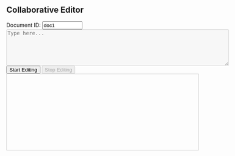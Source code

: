 <!DOCTYPE html>
<html>
<head>
  <meta charset="UTF-8">
  <title>Collaborative Editor</title>
  <style>
    #messages { border: 1px solid #ccc; height: 180px; overflow-y: scroll; margin-bottom: 1em; padding: 10px; }
    #edit-status { font-weight: bold; color: #c0392b; margin-bottom: 1em; }
    .editing { background: #e0ffdc; }
  </style>
</head>
<body>
<h2>Collaborative Editor</h2>

<div>
  <label>
    Document ID: 
    <input type="text" id="docIdInput" value="doc1" size="10" />
    <span id="edit-status"></span>
  </label>
</div>
<textarea id="editor" rows="6" cols="70" placeholder="Type here..." disabled></textarea>
<br/>
<button id="editBtn">Start Editing</button>
<button id="stopBtn" disabled>Stop Editing</button>

<div id="messages"></div>

<script>
  const docIdInput = document.getElementById('docIdInput');
  const editor = document.getElementById('editor');
  const editStatus = document.getElementById('edit-status');
  const editBtn = document.getElementById('editBtn');
  const stopBtn = document.getElementById('stopBtn');
  const messages = document.getElementById('messages');
  const wsUrl = 'wss://localhost:44375/api/WSChat';

  let isEditing = false;
  let myUserId = prompt("Enter your user ID") || 'guest_' + Math.floor(Math.random() * 1000);
  let socket;
  let currentlyEditedDocs = {};

  function logMessage(msg) {
    let div = document.createElement('div');
    div.textContent = msg;
    messages.appendChild(div);
    messages.scrollTop = messages.scrollHeight;
  }

  function updateEditStatus(docId, editingUser) {
    if (!editingUser) {
      editStatus.textContent = 'Available';
      editStatus.style.color = 'green';
      editor.disabled = !isEditing;
      editor.classList.remove('editing');
    } else if (editingUser === myUserId) {
      editStatus.textContent = '(You are editing)';
      editStatus.style.color = 'blue';
      editor.disabled = false;
      editor.classList.add('editing');
    } else {
      editStatus.textContent = `Being edited by: ${editingUser}`;
      editStatus.style.color = '#c0392b';
      editor.disabled = true;
      editor.classList.remove('editing');
    }
  }

  function connect() {
    socket = new WebSocket(wsUrl);

    socket.onopen = function() {
      socket.send('userId:' + myUserId);
      
      logMessage('Connected as ' + myUserId);
    };

    socket.onmessage = function(event) {
      logMessage(event.data);

      const docId = docIdInput.value.trim();

      // Special: Deny editing if already taken
      if (event.data.startsWith('Document ' + docId + ' is already being edited by ')) {
        editStatus.textContent = event.data;
        editStatus.style.color = "#c0392b";
        editor.disabled = true;
        editBtn.disabled = false;
        stopBtn.disabled = true;
        isEditing = false;
        return;
      }

      // For user edit start/stop
      if (event.data.startsWith('User ') && event.data.includes('started editing document')) {
        let match = event.data.match(/^User (.+?) started editing document (\S+)/);
        if (match && match[2] === docId) {
          let editingUser = match[1];
          currentlyEditedDocs[docId] = editingUser;
          updateEditStatus(docId, editingUser);
        }
      } else if (event.data.startsWith('User ') && event.data.includes('stopped editing document')) {
        let match = event.data.match(/^User (.+?) stopped editing document (\S+)/);
        if (match && match[2] === docId) {
          currentlyEditedDocs[docId] = null;
          updateEditStatus(docId, null);
        }
      } else if (event.data.startsWith('User ') && event.data.includes('disconnected and stopped editing document')) {
        let match = event.data.match(/^User (.+?) disconnected and stopped editing document (\S+)/);
        if (match && match[2] === docId) {
          currentlyEditedDocs[docId] = null;
          updateEditStatus(docId, null);
        }
      }
    };

    socket.onclose = function() {
      logMessage('Disconnected.');
      editBtn.disabled = false;
      stopBtn.disabled = true;
      editor.disabled = true;
    };

    socket.onerror = function() {
      logMessage('WebSocket error.');
    };
  }

  editBtn.onclick = function() {
    if (!socket || socket.readyState !== WebSocket.OPEN) return;
    let docId = docIdInput.value.trim();
    socket.send('edit:start:' + docId);
    isEditing = true;
    editBtn.disabled = true;
    stopBtn.disabled = false;
  };

  stopBtn.onclick = function() {
    if (!socket || socket.readyState !== WebSocket.OPEN) return;
    let docId = docIdInput.value.trim();
    socket.send('edit:stop:' + docId);
    isEditing = false;
    editBtn.disabled = false;
    stopBtn.disabled = true;
    editor.disabled = true;
    editor.classList.remove('editing');
  };

  docIdInput.onchange = function() {
    isEditing = false;
    editBtn.disabled = false;
    stopBtn.disabled = true;
    editor.disabled = true;
    editor.classList.remove('editing');
    // Show status for new doc
    updateEditStatus(docIdInput.value.trim(), currentlyEditedDocs[docIdInput.value.trim()]);
  };

  editor.onkeydown = function(e) {
    if (!isEditing && editor.disabled) e.preventDefault();
  };

  connect();
</script>
</body>
</html>
